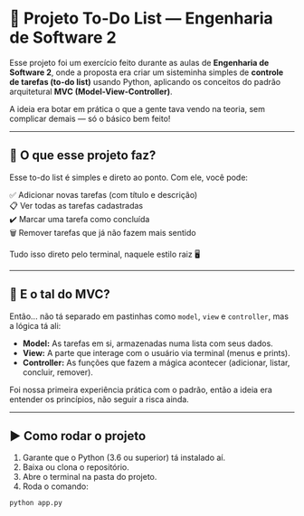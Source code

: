 # 📝 Projeto To-Do List — Engenharia de Software 2

Esse projeto foi um exercício feito durante as aulas de **Engenharia de Software 2**, onde a proposta era criar um sisteminha simples de **controle de tarefas (to-do list)** usando Python, aplicando os conceitos do padrão arquitetural **MVC (Model-View-Controller)**.

A ideia era botar em prática o que a gente tava vendo na teoria, sem complicar demais — só o básico bem feito!

---

## 🎯 O que esse projeto faz?

Esse to-do list é simples e direto ao ponto. Com ele, você pode:

✅ Adicionar novas tarefas (com título e descrição)  
📋 Ver todas as tarefas cadastradas  
✔️ Marcar uma tarefa como concluída  
🗑️ Remover tarefas que já não fazem mais sentido  

Tudo isso direto pelo terminal, naquele estilo raiz 🖥️

---

## 🧠 E o tal do MVC?

Então... não tá separado em pastinhas como `model`, `view` e `controller`, mas a lógica tá ali:

- **Model:** As tarefas em si, armazenadas numa lista com seus dados.
- **View:** A parte que interage com o usuário via terminal (menus e prints).
- **Controller:** As funções que fazem a mágica acontecer (adicionar, listar, concluir, remover).

Foi nossa primeira experiência prática com o padrão, então a ideia era entender os princípios, não seguir a risca ainda.

---

## ▶️ Como rodar o projeto

1. Garante que o Python (3.6 ou superior) tá instalado aí.
2. Baixa ou clona o repositório.
3. Abre o terminal na pasta do projeto.
4. Roda o comando:

```bash
python app.py

